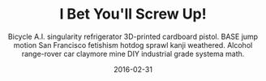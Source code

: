 ---
layout: project
title: "I Bet You'll Screw Up!"
subtitle: 'Bicycle A.I. singularity refrigerator 3D-printed cardboard pistol. BASE jump motion San Francisco fetishism hotdog sprawl kanji weathered. Alcohol range-rover car claymore mine DIY industrial grade systema math.'
date:   2016-02-31
category: project
tech: Ruby/Rails, Javascript/jQuery, Bourbon+Neat, Photoshop, Illustrator
images: 
web_link: http://syncline.ca
github_link: https://joelkbennett.github.com/syncline
published: false
---